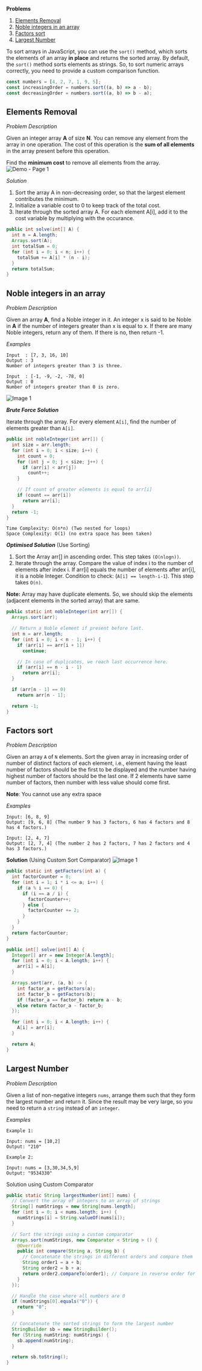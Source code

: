 **Problems**

1. [Elements Removal](#elements-removal)
2. [Noble integers in an array](#noble-integers-in-an-array)
3. [Factors sort](#factors-sort)
4. [Largest Number](#largest-number)


To sort arrays in JavaScript, you can use the `sort()` method, which sorts the elements of an array **in place** and returns the sorted array. 
By default, the `sort()` method sorts elements as strings. So, to sort numeric arrays correctly, you need to provide a custom comparison function.
```js
const numbers = [4, 2, 7, 1, 9, 5];
const increasingOrder = numbers.sort((a, b) => a - b);
const decreasingOrder = numbers.sort((a, b) => b - a);
```

## Elements Removal

_Problem Description_

Given an integer array **A** of size **N**. You can remove any element from the array in one operation.
The cost of this operation is the **sum of all elements** in the array present before this operation.

Find the **minimum cost** to remove all elements from the array.
![Demo - Page 1](https://github.com/manassahoo-dev/DSA/assets/6974223/7ffbd23c-342d-42c0-b1ba-b2f7c9cec0c4)

_Solution_

1. Sort the array A in non-decreasing order, so that the largest element contributes the minimum.
2. Initialize a variable cost to 0 to keep track of the total cost.
3. Iterate through the sorted array A. For each element A[i], add it to the cost variable by multiplying with the occurance.

```java
public int solve(int[] A) {
  int n = A.length;
  Arrays.sort(A);
  int totalSum = 0;
  for (int i = 0; i < n; i++) {
    totalSum += A[i] * (n - i);
  }
  return totalSum;
}
```
## Noble integers in an array

_Problem Description_

Given an array **A**, find a Noble integer in it. An integer x is said to be Noble in **A** if the number of integers greater than x is equal to x. If there are many Noble integers, return any of them. If there is no, then return -1.

_Examples_
```
Input  : [7, 3, 16, 10]
Output : 3  
Number of integers greater than 3 is three.

Input  : [-1, -9, -2, -78, 0]
Output : 0
Number of integers greater than 0 is zero.
```
![Image 1](https://github.com/manassahoo-dev/DSA/assets/6974223/7d86dea3-69e0-4d7e-ad12-138239b5501d)

**_Brute Force Solution_**

Iterate through the array. For every element `A[i]`, find the number of elements greater than `A[i]`.
```java
public int nobleInteger(int arr[]) {
  int size = arr.length;
  for (int i = 0; i < size; i++) {
    int count = 0;
    for (int j = 0; j < size; j++) {
      if (arr[i] < arr[j])
        count++;
    }

    // If count of greater elements is equal to arr[i]
    if (count == arr[i])
      return arr[i];
  }
  return -1;
}
```
```
Time Complexity: O(n*n) (Two nested for loops)
Space Complexity: O(1) (no extra space has been taken)
```

**_Optimised Solution_** (Use Sorting)
1. Sort the Array arr[] in ascending order. This step takes `(O(nlogn))`.
2. Iterate through the array. Compare the value of index i to the number of elements after index i. 
If arr[i] equals the number of elements after arr[i], it is a noble Integer. 
Condition to check: (`A[i] == length-i-1`). This step takes `O(n)`.

**Note:** Array may have duplicate elements. So, we should skip the elements (adjacent elements in the sorted array) that are same.  

```java
public static int nobleInteger(int arr[]) {
  Arrays.sort(arr);

  // Return a Noble element if present before last.
  int n = arr.length;
  for (int i = 0; i < n - 1; i++) {
    if (arr[i] == arr[i + 1])
      continue;

    // In case of duplicates, we reach last occurrence here.
    if (arr[i] == n - i - 1)
      return arr[i];
  }

  if (arr[n - 1] == 0)
    return arr[n - 1];

  return -1;
}
```

## Factors sort

_Problem Description_

Given an array `A` of `N` elements. Sort the given array in increasing order of number of distinct factors of each element, i.e., element having the least number of factors should be the first to be displayed and the number having highest number of factors should be the last one. 
If 2 elements have same number of factors, then number with less value should come first.

**Note**: You cannot use any extra space

_Examples_
```
Input: [6, 8, 9]
Output: [9, 6, 8] (The number 9 has 3 factors, 6 has 4 factors and 8 has 4 factors.)
  
Input: [2, 4, 7]
Output: [2, 7, 4] (The number 2 has 2 factors, 7 has 2 factors and 4 has 3 factors.)
```

**Solution** (Using Custom Sort Comparator)
![Image 1](https://github.com/manassahoo-dev/DSA/assets/6974223/a5dbb4a4-a539-44f0-a600-f65374b7d32a)

```java
public static int getFactors(int a) {
  int factorCounter = 0;
  for (int i = 1; i * i <= a; i++) {
    if (a % i == 0) {
      if (i == a / i) {
        factorCounter++;
      } else {
        factorCounter += 2;
      }
    }
  }
  return factorCounter;
}

public int[] solve(int[] A) {
  Integer[] arr = new Integer[A.length];
  for (int i = 0; i < A.length; i++) {
    arr[i] = A[i];
  }

  Arrays.sort(arr, (a, b) -> {
    int factor_a = getFactors(a);
    int factor_b = getFactors(b);
    if (factor_a == factor_b) return a - b;
    else return factor_a - factor_b;
  });

  for (int i = 0; i < A.length; i++) {
    A[i] = arr[i];
  }

  return A;
}
```

## Largest Number

_Problem Description_

Given a list of non-negative integers `nums`, arrange them such that they form the largest number and return it.
Since the result may be very large, so you need to return a `string` instead of an `integer`.

_Examples_

```
Example 1:

Input: nums = [10,2]
Output: "210"

Example 2:

Input: nums = [3,30,34,5,9]
Output: "9534330"
```

Solution using Custom Comparator
```java
public static String largestNumber(int[] nums) {
  // Convert the array of integers to an array of strings
  String[] numStrings = new String[nums.length];
  for (int i = 0; i < nums.length; i++) {
    numStrings[i] = String.valueOf(nums[i]);
  }

  // Sort the strings using a custom comparator
  Arrays.sort(numStrings, new Comparator < String > () {
    @Override
    public int compare(String a, String b) {
      // Concatenate the strings in different orders and compare them
      String order1 = a + b;
      String order2 = b + a;
      return order2.compareTo(order1); // Compare in reverse order for descending sort
    }
  });

  // Handle the case where all numbers are 0
  if (numStrings[0].equals("0")) {
    return "0";
  }

  // Concatenate the sorted strings to form the largest number
  StringBuilder sb = new StringBuilder();
  for (String numString: numStrings) {
    sb.append(numString);
  }

  return sb.toString();
}
```
